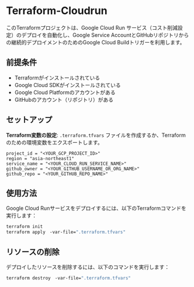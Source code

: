 # Terraform-Cloudrun



このTerraformプロジェクトは、Google Cloud Run サービス（コスト削減設定）のデプロイを自動化し、Google Service AccountとGitHubリポジトリからの継続的デプロイメントのためのGoogle Cloud Buildトリガーを利用します。

## 前提条件
- Terraformがインストールされている
- Google Cloud SDKがインストールされている
- Google Cloud Platformのアカウントがある
- GitHubのアカウント（リポジトリ）がある

## セットアップ
**Terraform変数の設定**: `.terraform.tfvars` ファイルを作成するか、Terraformのための環境変数をエクスポートします。
```hcl
project_id = "<YOUR_GCP_PROJECT_ID>"
region = "asia-northeast1"
service_name = "<YOUR_CLOUD_RUN_SERVICE_NAME>"
github_owner = "<YOUR_GITHUB_USERNAME_OR_ORG_NAME>"
github_repo = "<YOUR_GITHUB_REPO_NAME>"
```

## 使用方法

Google Cloud Runサービスをデプロイするには、以下のTerraformコマンドを実行します：
```sh
terraform init
terraform apply　-var-file=".terraform.tfvars"
```

## リソースの削除
デプロイしたリソースを削除するには、以下のコマンドを実行します：
```sh
terraform destroy　-var-file=".terraform.tfvars"
```

